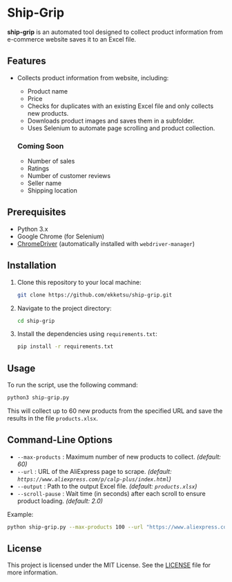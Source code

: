 # Ship-Grip

**ship-grip** is an automated tool designed to collect product information from e-commerce website saves it to an Excel file.
## Features

- Collects product information from website, including:
  - Product name
  - Price
  - Checks for duplicates with an existing Excel file and only collects new products.
  - Downloads product images and saves them in a subfolder.
  - Uses Selenium to automate page scrolling and product collection.
    
  ### Coming Soon

  - Number of sales
  - Ratings
  - Number of customer reviews
  - Seller name
  - Shipping location

## Prerequisites

- Python 3.x
- Google Chrome (for Selenium)
- [ChromeDriver](https://sites.google.com/a/chromium.org/chromedriver/) (automatically installed with `webdriver-manager`)

## Installation

1. Clone this repository to your local machine:
   ```bash
   git clone https://github.com/ekketsu/ship-grip.git
   ```

2. Navigate to the project directory:
   ```bash
   cd ship-grip
   ```

3. Install the dependencies using `requirements.txt`:
   ```bash
   pip install -r requirements.txt
   ```

## Usage

To run the script, use the following command:
```bash
python3 ship-grip.py
```

This will collect up to 60 new products from the specified URL and save the results in the file `products.xlsx`.

## Command-Line Options

- `--max-products` : Maximum number of new products to collect. *(default: 60)*
- `--url` : URL of the AliExpress page to scrape. *(default: `https://www.aliexpress.com/p/calp-plus/index.html`)*
- `--output` : Path to the output Excel file. *(default: `products.xlsx`)*
- `--scroll-pause` : Wait time (in seconds) after each scroll to ensure product loading. *(default: 2.0)*

Example:
```bash
python ship-grip.py --max-products 100 --url "https://www.aliexpress.com/category/100003109/women-clothing.html" --output "new_file.xlsx" --scroll-pause 1.5
```

## License

This project is licensed under the MIT License. See the [LICENSE](LICENSE) file for more information.
